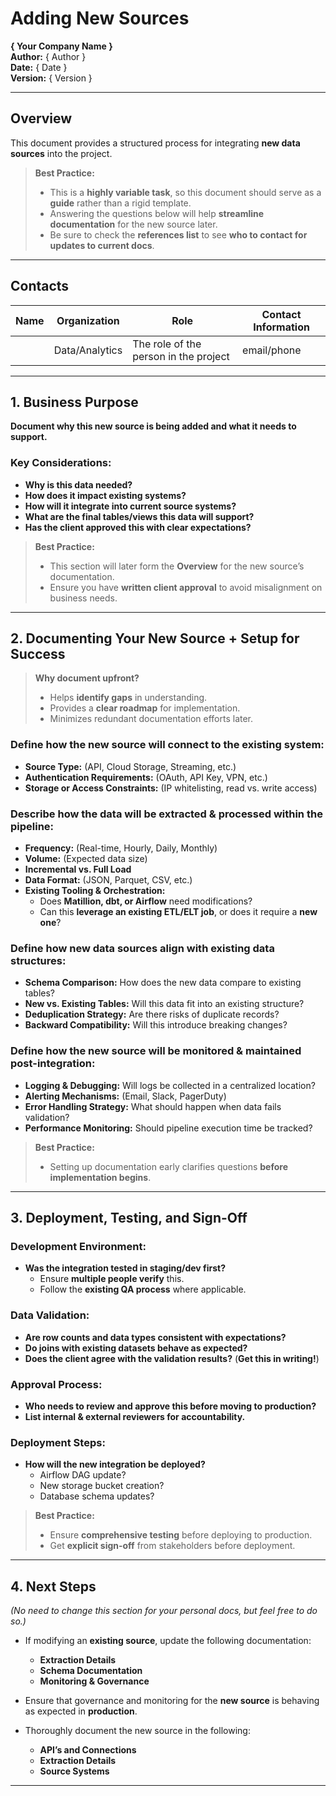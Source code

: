 # Adding New Sources  
**{ Your Company Name }**  
**Author:** { Author }  
**Date:** { Date }  
**Version:** { Version }  

---

## Overview  
This document provides a structured process for integrating **new data sources** into the project.  

> **Best Practice:**  
> - This is a **highly variable task**, so this document should serve as a **guide** rather than a rigid template.  
> - Answering the questions below will help **streamline documentation** for the new source later.  
> - Be sure to check the **references list** to see **who to contact for updates to current docs**.  

---

## Contacts  

| Name  | Organization   | Role                                  | Contact Information |
|-------|--------------|---------------------------------------|---------------------|
|       | Data/Analytics | The role of the person in the project | email/phone |

---

## 1. Business Purpose  
**Document why this new source is being added and what it needs to support.**  

### **Key Considerations:**  
- **Why is this data needed?**  
- **How does it impact existing systems?**  
- **How will it integrate into current source systems?**  
- **What are the final tables/views this data will support?**  
- **Has the client approved this with clear expectations?**  

> **Best Practice:**  
> - This section will later form the **Overview** for the new source’s documentation.  
> - Ensure you have **written client approval** to avoid misalignment on business needs.  

---

## 2. Documenting Your New Source + Setup for Success  
> **Why document upfront?**  
> - Helps **identify gaps** in understanding.  
> - Provides a **clear roadmap** for implementation.  
> - Minimizes redundant documentation efforts later.  

### **Define how the new source will connect to the existing system:**  
- **Source Type:** (API, Cloud Storage, Streaming, etc.)  
- **Authentication Requirements:** (OAuth, API Key, VPN, etc.)  
- **Storage or Access Constraints:** (IP whitelisting, read vs. write access)  

### **Describe how the data will be extracted & processed within the pipeline:**  
- **Frequency:** (Real-time, Hourly, Daily, Monthly)  
- **Volume:** (Expected data size)  
- **Incremental vs. Full Load**  
- **Data Format:** (JSON, Parquet, CSV, etc.)  
- **Existing Tooling & Orchestration:**  
  - Does **Matillion, dbt, or Airflow** need modifications?  
  - Can this **leverage an existing ETL/ELT job**, or does it require a **new one**?  

### **Define how new data sources align with existing data structures:**  
- **Schema Comparison:** How does the new data compare to existing tables?  
- **New vs. Existing Tables:** Will this data fit into an existing structure?  
- **Deduplication Strategy:** Are there risks of duplicate records?  
- **Backward Compatibility:** Will this introduce breaking changes?  

### **Define how the new source will be monitored & maintained post-integration:**  
- **Logging & Debugging:** Will logs be collected in a centralized location?  
- **Alerting Mechanisms:** (Email, Slack, PagerDuty)  
- **Error Handling Strategy:** What should happen when data fails validation?  
- **Performance Monitoring:** Should pipeline execution time be tracked?  

> **Best Practice:**  
> - Setting up documentation early clarifies questions **before implementation begins**.  

---

## 3. Deployment, Testing, and Sign-Off  

### **Development Environment:**  
- **Was the integration tested in staging/dev first?**  
  - Ensure **multiple people verify** this.  
  - Follow the **existing QA process** where applicable.  

### **Data Validation:**  
- **Are row counts and data types consistent with expectations?**  
- **Do joins with existing datasets behave as expected?**  
- **Does the client agree with the validation results?** (**Get this in writing!**)  

### **Approval Process:**  
- **Who needs to review and approve this before moving to production?**  
- **List internal & external reviewers for accountability.**  

### **Deployment Steps:**  
- **How will the new integration be deployed?**  
  - Airflow DAG update?  
  - New storage bucket creation?  
  - Database schema updates?  

> **Best Practice:**  
> - Ensure **comprehensive testing** before deploying to production.  
> - Get **explicit sign-off** from stakeholders before deployment.  

---

## 4. Next Steps  

*(No need to change this section for your personal docs, but feel free to do so.)*  

- If modifying an **existing source**, update the following documentation:  
  - **Extraction Details**  
  - **Schema Documentation**  
  - **Monitoring & Governance**  

- Ensure that governance and monitoring for the **new source** is behaving as expected in **production**.  
- Thoroughly document the new source in the following:  
  - **API’s and Connections**  
  - **Extraction Details**  
  - **Source Systems**  

---

